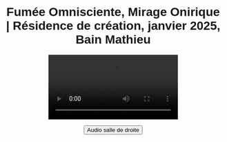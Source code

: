 <html lang="fr">
<head>
<meta charset="UTF-8">
<meta name="viewport" content="width=device-width, initial-scale=1.0">
<title>Félix-Antoine Coutu</title>
<style>
   body {
       font-family: Arial, sans-serif;
       text-align: center;
       padding: 10px;
   }

   /* Changer la taille de la police pour les titres */
   h1 {
      font-size: 16px !important;  /* Ajuste la taille ici comme tu le souhaites */
      font-weight: bold;
      color: #333;  /* Facultatif : change la couleur si nécessaire */
      margin: 0;  /* Empêche les marges par défaut entre les h1 */
      border: none;  /* Enlève les bordures */
   }
   /* Si tu veux ajouter des espacements spécifiques entre les deux titres */
   .titre-1 {
       margin-bottom: 16px;  /* Ajoute un espace après le premier titre */
   }

   .video-container {
      position: relative;
      display: inline-block;
   }

   video {
      width: 100%;
      max-width: 2000px;
   }

   .btn-video {
    position: absolute;
    top: 10px;
    left: 10px; /* Alignement parfait en haut à gauche */
    width: 150px; /* Taille fixe du bouton */
    height: 30px; /* Hauteur fixe */
    display: flex;
    align-items: center;
    justify-content: center;
    background-color: #433d69;
    color: white;
    font-size: 12px;
    font-weight: bold;
    border: none;
    cursor: pointer;
    border-radius: 3px;
    opacity: 0.8;
    transition: opacity 0.2s, background-color 0.3s;
    z-index: 10;
   }

   .btn-video:hover {
       opacity: 1;
   }

   .btn-salle1 {
       background-color: #194f18;
   }

   .btn-salle2 {
       background-color: #433d69;
   }
</style>
</head>
<body>

<h1 class="titre-1">Fumée Omnisciente, Mirage Onirique | Résidence de création, janvier 2025, Bain Mathieu</h1>

<div class="video-container">
   <video id="video" controls>
      <source src="https://dl.dropboxusercontent.com/scl/fi/vn856dku4ckgm35azhbz1/Fumee-Omnisciente-Mirage-Onirique02.mp4?rlkey=khuru1f6c5woeclemz1ai9rlz&st=pksoqe29&raw=1" type="video/mp4">    
      Votre navigateur ne prend pas en charge la vidéo HTML5.
   </video>

   <button id="btnBascule" class="btn-video">Audio salle de droite</button>
</div>

<audio id="audioSalle1" loop>
   <source src="https://www.dropbox.com/scl/fi/ur8dl9pxqmyqqcgq63a2l/FOMO_Audio_Perfo-res-Bain-Mathieu_DRUM.mp3?rlkey=oendf779ij0ijz57i5z65vb8h&st=wya35hdc&raw=1" type="audio/mp3">
</audio>

<audio id="audioSalle2" loop>
   <source src="https://www.dropbox.com/scl/fi/vxsx4wc0ojrao15vsi3rd/FOMO_Audio_Perfo-res-Bain-Mathieu_INSTALL.mp3?rlkey=yuieg0gk2a5t0b6kquxjgoav4&st=15anchfs&raw=1" type="audio/mp3">
</audio>

<script>
    var video = document.getElementById("video");
    var audioSalle1 = document.getElementById("audioSalle1");
    var audioSalle2 = document.getElementById("audioSalle2");
    var btnBascule = document.getElementById("btnBascule");

    var audioActif = audioSalle2;
    btnBascule.classList.add("btn-salle2");

    var tolerance = 0.3; // Seuil de tolérance pour la resynchronisation
    var isSeeking = false; // Flag pour indiquer si on est en train de "buffer"
    var bufferTime = 700; // Temps de buffer (700ms)

    function synchroniserAudio() {
        if (!isSeeking) { 
            var diff = Math.abs(video.currentTime - audioActif.currentTime);
            if (diff > tolerance) {
                audioActif.currentTime = video.currentTime;
            }
        }
    }

    video.addEventListener("play", function () {
        if (!isSeeking && audioActif.paused) {
            audioActif.currentTime = video.currentTime;
            audioActif.play();
        }
    });

    video.addEventListener("pause", function () {
        if (!isSeeking) {
            audioActif.pause();
        }
    });

    video.addEventListener("timeupdate", function () {
        if (!video.paused && !isSeeking) {
            synchroniserAudio();
        }
    });

    video.addEventListener("seeking", function () {
        isSeeking = true;
        video.pause(); // Pause temporaire pour éviter des saccades
        audioActif.pause();
    });

    video.addEventListener("seeked", function () {
        setTimeout(function () {
            video.play();
            audioActif.currentTime = video.currentTime;
            audioActif.play();
            isSeeking = false;
        }, bufferTime); // Attente avant de reprendre la lecture
    });

    btnBascule.addEventListener("click", function () {
        if (audioActif === audioSalle1) {
            audioSalle1.muted = true;
            audioSalle2.muted = false;
            audioActif = audioSalle2;
            btnBascule.textContent = "Audio salle de droite";
            btnBascule.classList.remove("btn-salle1");
            btnBascule.classList.add("btn-salle2");
        } else {
            audioSalle1.muted = false;
            audioSalle2.muted = true;
            audioActif = audioSalle1;
            btnBascule.textContent = "Audio salle de gauche";
            btnBascule.classList.remove("btn-salle2");
            btnBascule.classList.add("btn-salle1");
        }

        // Mise à jour immédiate de l'audio, sans buffer
        audioActif.currentTime = video.currentTime;
        if (!video.paused) {
            audioActif.play();
        }
    });

</script>

</body>
</html>
